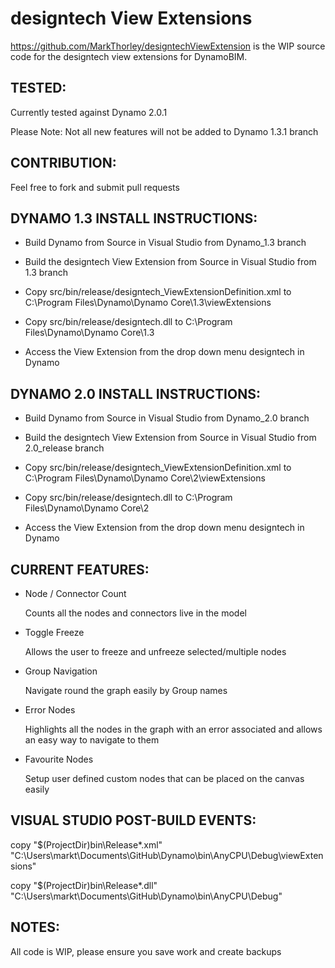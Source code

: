 # designtech View Extensions
https://github.com/MarkThorley/designtechViewExtension is the WIP source code for the designtech view extensions for DynamoBIM.





## TESTED:
Currently tested against Dynamo 2.0.1

Please Note: Not all new features will not be added to Dynamo 1.3.1 branch




## CONTRIBUTION:
Feel free to fork and submit pull requests




## DYNAMO 1.3 INSTALL INSTRUCTIONS:
- Build Dynamo from Source in Visual Studio from Dynamo_1.3 branch

- Build the designtech View Extension from Source in Visual Studio from 1.3 branch

- Copy src/bin/release/designtech_ViewExtensionDefinition.xml to C:\Program Files\Dynamo\Dynamo Core\1.3\viewExtensions

- Copy src/bin/release/designtech.dll to C:\Program Files\Dynamo\Dynamo Core\1.3

- Access the View Extension from the drop down menu designtech in Dynamo




## DYNAMO 2.0 INSTALL INSTRUCTIONS:
- Build Dynamo from Source in Visual Studio from Dynamo_2.0 branch

- Build the designtech View Extension from Source in Visual Studio from 2.0_release branch

- Copy src/bin/release/designtech_ViewExtensionDefinition.xml to C:\Program Files\Dynamo\Dynamo Core\2\viewExtensions

- Copy src/bin/release/designtech.dll to C:\Program Files\Dynamo\Dynamo Core\2

- Access the View Extension from the drop down menu designtech in Dynamo




## CURRENT FEATURES:
- Node / Connector Count

  Counts all the nodes and connectors live in the model

- Toggle Freeze

  Allows the user to freeze and unfreeze selected/multiple nodes

- Group Navigation

  Navigate round the graph easily by Group names
  
- Error Nodes

  Highlights all the nodes in the graph with an error associated and allows an easy way to navigate to them
  
- Favourite Nodes

  Setup user defined custom nodes that can be placed on the canvas easily




## VISUAL STUDIO POST-BUILD EVENTS:
copy "$(ProjectDir)bin\Release\*.xml" "C:\Users\markt\Documents\GitHub\Dynamo\bin\AnyCPU\Debug\viewExtensions"

copy "$(ProjectDir)bin\Release\*.dll" "C:\Users\markt\Documents\GitHub\Dynamo\bin\AnyCPU\Debug\"




## NOTES:
All code is WIP, please ensure you save work and create backups
